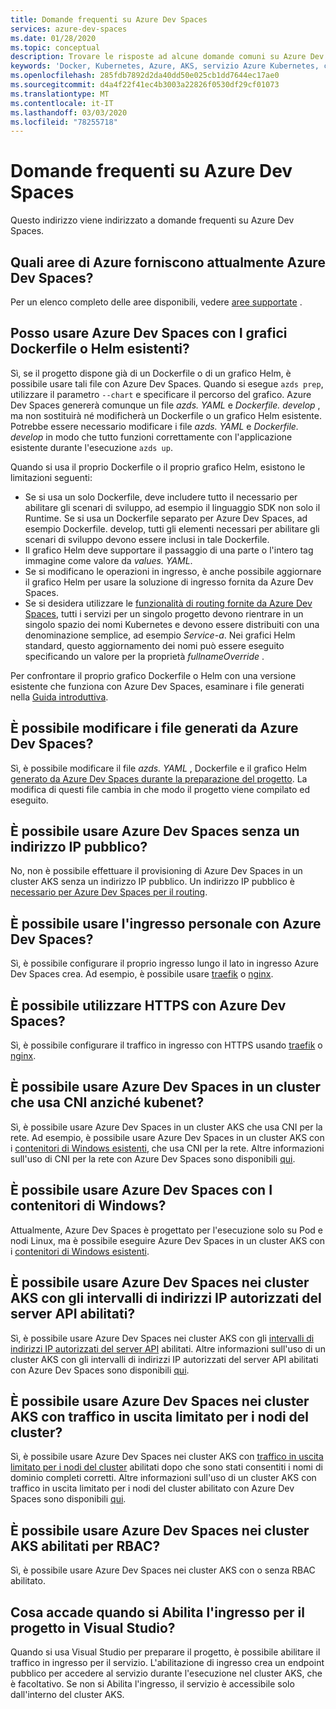 ```yaml
---
title: Domande frequenti su Azure Dev Spaces
services: azure-dev-spaces
ms.date: 01/28/2020
ms.topic: conceptual
description: Trovare le risposte ad alcune domande comuni su Azure Dev Spaces
keywords: 'Docker, Kubernetes, Azure, AKS, servizio Azure Kubernetes, contenitori, Helm, rete mesh di servizi, routing rete mesh di servizi, kubectl, k8s '
ms.openlocfilehash: 285fdb7892d2da40dd50e025cb1dd7644ec17ae0
ms.sourcegitcommit: d4a4f22f41ec4b3003a22826f0530df29cf01073
ms.translationtype: MT
ms.contentlocale: it-IT
ms.lasthandoff: 03/03/2020
ms.locfileid: "78255718"
---
```

# <a name="frequently-asked-questions-about-azure-dev-spaces"></a>Domande frequenti su Azure Dev Spaces

Questo indirizzo viene indirizzato a domande frequenti su Azure Dev Spaces.

## <a name="which-azure-regions-currently-provide-azure-dev-spaces"></a>Quali aree di Azure forniscono attualmente Azure Dev Spaces?

Per un elenco completo delle aree disponibili, vedere [aree supportate][supported-regions] .

## <a name="can-i-use-azure-dev-spaces-with-existing-dockerfiles-or-helm-charts"></a>Posso usare Azure Dev Spaces con I grafici Dockerfile o Helm esistenti?

Sì, se il progetto dispone già di un Dockerfile o di un grafico Helm, è possibile usare tali file con Azure Dev Spaces. Quando si esegue `azds prep`, utilizzare il parametro `--chart` e specificare il percorso del grafico. Azure Dev Spaces genererà comunque un file *azds. YAML* e *Dockerfile. develop* , ma non sostituirà né modificherà un Dockerfile o un grafico Helm esistente. Potrebbe essere necessario modificare i file *azds. YAML* e *Dockerfile. develop* in modo che tutto funzioni correttamente con l'applicazione esistente durante l'esecuzione `azds up`.

Quando si usa il proprio Dockerfile o il proprio grafico Helm, esistono le limitazioni seguenti:
* Se si usa un solo Dockerfile, deve includere tutto il necessario per abilitare gli scenari di sviluppo, ad esempio il linguaggio SDK non solo il Runtime. Se si usa un Dockerfile separato per Azure Dev Spaces, ad esempio Dockerfile. develop, tutti gli elementi necessari per abilitare gli scenari di sviluppo devono essere inclusi in tale Dockerfile.
* Il grafico Helm deve supportare il passaggio di una parte o l'intero tag immagine come valore da *values. YAML*.
* Se si modificano le operazioni in ingresso, è anche possibile aggiornare il grafico Helm per usare la soluzione di ingresso fornita da Azure Dev Spaces.
* Se si desidera utilizzare le [funzionalità di routing fornite da Azure Dev Spaces][dev-spaces-routing], tutti i servizi per un singolo progetto devono rientrare in un singolo spazio dei nomi Kubernetes e devono essere distribuiti con una denominazione semplice, ad esempio *Service-a*. Nei grafici Helm standard, questo aggiornamento dei nomi può essere eseguito specificando un valore per la proprietà *fullnameOverride* .

Per confrontare il proprio grafico Dockerfile o Helm con una versione esistente che funziona con Azure Dev Spaces, esaminare i file generati nella [Guida introduttiva][quickstart-cli].


## <a name="can-i-modify-the-files-generated-by-azure-dev-spaces"></a>È possibile modificare i file generati da Azure Dev Spaces?

Sì, è possibile modificare il file *azds. YAML* , Dockerfile e il grafico Helm [generato da Azure Dev Spaces durante la preparazione del progetto][dev-spaces-prep]. La modifica di questi file cambia in che modo il progetto viene compilato ed eseguito.

## <a name="can-i-use-azure-dev-spaces-without-a-public-ip-address"></a>È possibile usare Azure Dev Spaces senza un indirizzo IP pubblico?

No, non è possibile effettuare il provisioning di Azure Dev Spaces in un cluster AKS senza un indirizzo IP pubblico. Un indirizzo IP pubblico è [necessario per Azure Dev Spaces per il routing][dev-spaces-routing].

## <a name="can-i-use-my-own-ingress-with-azure-dev-spaces"></a>È possibile usare l'ingresso personale con Azure Dev Spaces?

Sì, è possibile configurare il proprio ingresso lungo il lato in ingresso Azure Dev Spaces crea. Ad esempio, è possibile usare [traefik][ingress-traefik] o [nginx][ingress-nginx].

## <a name="can-i-use-https-with-azure-dev-spaces"></a>È possibile utilizzare HTTPS con Azure Dev Spaces?

Sì, è possibile configurare il traffico in ingresso con HTTPS usando [traefik][ingress-https-traefik] o [nginx][ingress-https-nginx].

## <a name="can-i-use-azure-dev-spaces-on-a-cluster-that-uses-cni-rather-than-kubenet"></a>È possibile usare Azure Dev Spaces in un cluster che usa CNI anziché kubenet? 

Sì, è possibile usare Azure Dev Spaces in un cluster AKS che usa CNI per la rete. Ad esempio, è possibile usare Azure Dev Spaces in un cluster AKS con i [contenitori di Windows esistenti][windows-containers], che usa CNI per la rete. Altre informazioni sull'uso di CNI per la rete con Azure Dev Spaces sono disponibili [qui](configure-networking.md#using-azure-cni).

## <a name="can-i-use-azure-dev-spaces-with-windows-containers"></a>È possibile usare Azure Dev Spaces con I contenitori di Windows?

Attualmente, Azure Dev Spaces è progettato per l'esecuzione solo su Pod e nodi Linux, ma è possibile eseguire Azure Dev Spaces in un cluster AKS con i [contenitori di Windows esistenti][windows-containers].

## <a name="can-i-use-azure-dev-spaces-on-aks-clusters-with-api-server-authorized-ip-address-ranges-enabled"></a>È possibile usare Azure Dev Spaces nei cluster AKS con gli intervalli di indirizzi IP autorizzati del server API abilitati?

Sì, è possibile usare Azure Dev Spaces nei cluster AKS con gli [intervalli di indirizzi IP autorizzati del server API][aks-auth-range] abilitati. Altre informazioni sull'uso di un cluster AKS con gli intervalli di indirizzi IP autorizzati del server API abilitati con Azure Dev Spaces sono disponibili [qui](configure-networking.md#using-api-server-authorized-ip-ranges).

## <a name="can-i-use-azure-dev-spaces-on-aks-clusters-with-restricted-egress-traffic-for-cluster-nodes"></a>È possibile usare Azure Dev Spaces nei cluster AKS con traffico in uscita limitato per i nodi del cluster?

Sì, è possibile usare Azure Dev Spaces nei cluster AKS con [traffico in uscita limitato per i nodi del cluster][aks-restrict-egress-traffic] abilitati dopo che sono stati consentiti i nomi di dominio completi corretti. Altre informazioni sull'uso di un cluster AKS con traffico in uscita limitato per i nodi del cluster abilitato con Azure Dev Spaces sono disponibili [qui](configure-networking.md#ingress-and-egress-network-traffic-requirements).

## <a name="can-i-use-azure-dev-spaces-on-rbac-enabled-aks-clusters"></a>È possibile usare Azure Dev Spaces nei cluster AKS abilitati per RBAC?

Sì, è possibile usare Azure Dev Spaces nei cluster AKS con o senza RBAC abilitato.

## <a name="what-happens-when-i-enable-ingress-for-project-in-visual-studio"></a>Cosa accade quando si Abilita l'ingresso per il progetto in Visual Studio?

Quando si usa Visual Studio per preparare il progetto, è possibile abilitare il traffico in ingresso per il servizio. L'abilitazione di ingresso crea un endpoint pubblico per accedere al servizio durante l'esecuzione nel cluster AKS, che è facoltativo. Se non si Abilita l'ingresso, il servizio è accessibile solo dall'interno del cluster AKS.

[aks-auth-range]: ../aks/api-server-authorized-ip-ranges.md
[aks-auth-range-create]: ../aks/api-server-authorized-ip-ranges.md#create-an-aks-cluster-with-api-server-authorized-ip-ranges-enabled
[aks-auth-range-ranges]: https://github.com/Azure/dev-spaces/tree/master/public-ips
[aks-auth-range-update]: ../aks/api-server-authorized-ip-ranges.md#update-a-clusters-api-server-authorized-ip-ranges
[aks-restrict-egress-traffic]: ../aks/limit-egress-traffic.md
[dev-spaces-prep]: how-dev-spaces-works.md#prepare-your-code
[dev-spaces-routing]: how-dev-spaces-works.md#how-routing-works
[ingress-nginx]: how-to/ingress-https-nginx.md#configure-a-custom-nginx-ingress-controller
[ingress-traefik]: how-to/ingress-https-traefik.md#configure-a-custom-traefik-ingress-controller
[ingress-https-nginx]: how-to/ingress-https-nginx.md#configure-the-nginx-ingress-controller-to-use-https
[ingress-https-traefik]: how-to/ingress-https-traefik.md#configure-the-traefik-ingress-controller-to-use-https
[quickstart-cli]: quickstart-cli.md
[supported-regions]: https://azure.microsoft.com/global-infrastructure/services/?products=kubernetes-service
[windows-containers]: how-to/run-dev-spaces-windows-containers.md